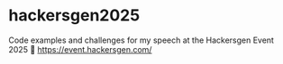 # hackersgen2025
Code examples and challenges for my speech at the Hackersgen Event 2025 🦊 https://event.hackersgen.com/
